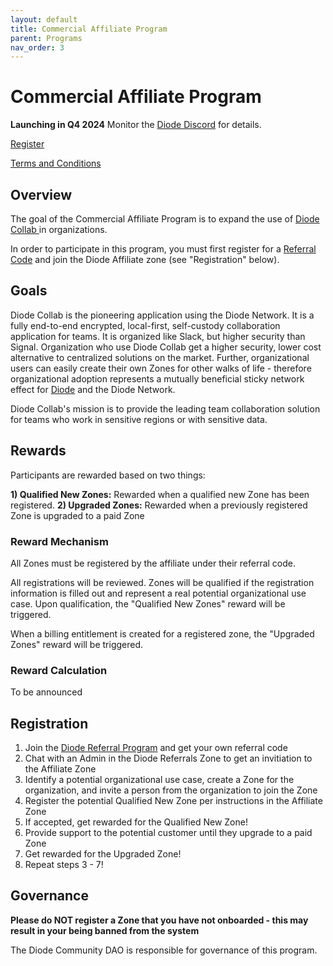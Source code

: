 ```yaml
---
layout: default
title: Commercial Affiliate Program
parent: Programs
nav_order: 3
---
```


# Commercial Affiliate Program

**Launching in Q4 2024** Monitor the [Diode Discord](https://discord.gg/qdGCAKJdHs) for details.

[Register](#registration)

[Terms and Conditions](/docs/programs/terms.html)

## Overview

The goal of the Commercial Affiliate Program is to expand the use of [Diode Collab ](https://diode.io/solutions/app) in organizations.  

In order to participate in this program, you must first register for a [Referral Code](/docs/programs/ambassador_registration_program.html) and join the Diode Affiliate zone (see "Registration" below).

## Goals

Diode Collab is the pioneering application using the Diode Network.  It is a fully end-to-end encrypted, local-first, self-custody collaboration application for teams.  It is organized like Slack, but higher security than Signal.  Organization who use Diode Collab get a higher security, lower cost alternative to centralized solutions on the market.  Further, organizational users can easily create their own Zones for other walks of life - therefore organizational adoption represents a mutually beneficial sticky network effect for [Diode](https://diode.io) and the Diode Network.

Diode Collab's mission is to provide the leading team collaboration solution for teams who work in sensitive regions or with sensitive data.

## Rewards

Participants are rewarded based on two things:

**1) Qualified New Zones:** Rewarded when a qualified new Zone has been registered. 
**2) Upgraded Zones:** Rewarded when a previously registered Zone is upgraded to a paid Zone

### Reward Mechanism

All Zones must be registered by the affiliate under their referral code.  

All registrations will be reviewed.  Zones will be qualified if the registration information is filled out and represent a real potential organizational use case.  Upon qualification, the "Qualified New Zones" reward will be triggered.
 
When a billing entitlement is created for a registered zone, the "Upgraded Zones" reward will be triggered.

### Reward Calculation

To be announced

## Registration

1. Join the [Diode Referral Program](https://diode.foundation/docs/programs/ambassador_registration_program.html) and get your own referral code
2. Chat with an Admin in the Diode Referrals Zone to get an invitiation to the Affiliate Zone
3. Identify a potential organizational use case, create a Zone for the organization, and invite a person from the organization to join the Zone
4. Register the potential Qualified New Zone per instructions in the Affiliate Zone
5. If accepted, get rewarded for the Qualified New Zone!
6. Provide support to the potential customer until they upgrade to a paid Zone
7. Get rewarded for the Upgraded Zone!
8. Repeat steps 3 - 7!

## Governance

**Please do NOT register a Zone that you have not onboarded - this may result in your being banned from the system**

The Diode Community DAO is responsible for governance of this program. 
  


